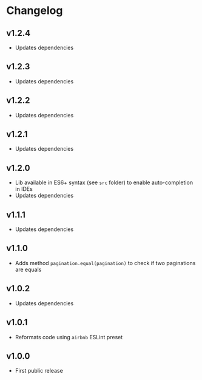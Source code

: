 # Changelog

## v1.2.4
- Updates dependencies

## v1.2.3
- Updates dependencies

## v1.2.2
- Updates dependencies

## v1.2.1
- Updates dependencies

## v1.2.0
- Lib available in ES6+ syntax (see `src` folder) to enable auto-completion in IDEs
- Updates dependencies

## v1.1.1
- Updates dependencies

## v1.1.0
- Adds method `pagination.equal(pagination)` to check if two paginations are equals

## v1.0.2
- Updates dependencies

## v1.0.1
- Reformats code using `airbnb` ESLint preset

## v1.0.0
- First public release
